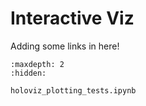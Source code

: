# Interactive Viz

Adding some links in here!


```{toctree}
:maxdepth: 2
:hidden:

holoviz_plotting_tests.ipynb
```

